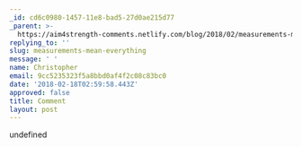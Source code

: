 ```yaml
---
_id: cd6c0980-1457-11e8-bad5-27d0ae215d77
_parent: >-
  https://aim4strength-comments.netlify.com/blog/2018/02/measurements-mean-everything/
replying_to: ''
slug: measurements-mean-everything
message: ' '
name: Christopher
email: 9cc5235323f5a8bbd0af4f2c08c83bc0
date: '2018-02-18T02:59:58.443Z'
approved: false
title: Comment
layout: post
---
```

undefined
